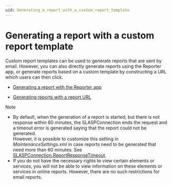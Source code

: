 ```yaml
---
uid: Generating_a_report_with_a_custom_report_template
---
```


# Generating a report with a custom report template

Custom report templates can be used to generate reports that are sent by email. However, you can also directly generate reports using the Reporter app, or generate reports based on a custom template by constructing a URL which users can then click.

- [Generating a report with the Reporter app](xref:Generating_a_report_with_the_Reporter_app)

- [Generating reports with a report URL](xref:Generating_reports_with_a_report_URL)

> [!NOTE]
> - By default, when the generation of a report is started, but there is not response within 60 minutes, the SLASPConnection ends the request and a timeout error is generated saying that the report could not be generated.<br>However, it is possible to customize this setting in *MaintenanceSettings.xml* in case reports need to be generated that need more than 60 minutes. See [SLASPConnection.ReportResponseTimeout](xref:MaintenanceSettings.SLASPConnection.ReportResponseTimeout).
> - If you do not have the necessary rights to view certain elements or services, you will not be able to view information on these elements or services in online reports. However, there are no such restrictions for email reports.
>
